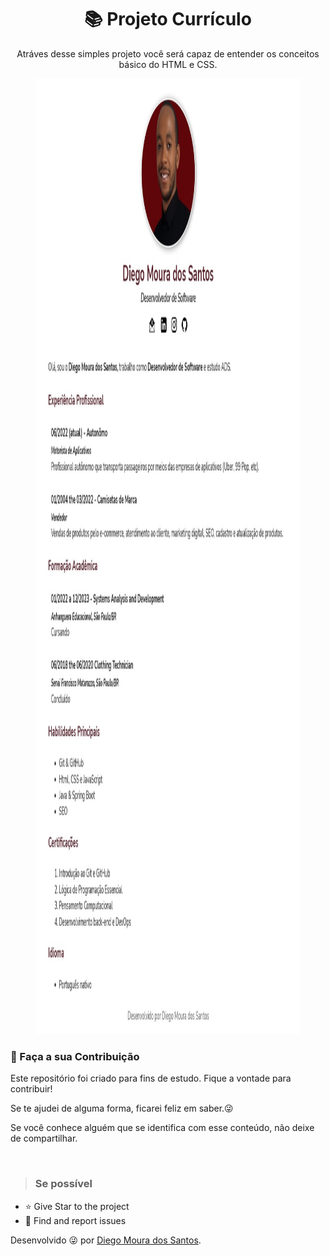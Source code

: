<h1 align="center"> 📚 Projeto Currículo  </h1>

<p align="center"> Atráves desse simples projeto você será capaz de entender os conceitos 
básico do HTML e CSS.</p>

<figure>
    <img src="curriculo.jpg"alt="Projeto Currículo" height="1529" width="1140">
</figure>


<h3> 🤝 Faça a sua Contribuição </h3>
<p>
Este repositório foi criado para fins de estudo. Fique a vontade para contribuir!

Se te ajudei de alguma forma, ficarei feliz em saber.😜

Se você conhece alguém que se identifica com esse conteúdo, não deixe de compartilhar.

</p></br>

> <h3>Se possível</h3>

- ⭐️ Give Star to the project
- 🐛 Find and report issues
</p>

Desenvolvido 😜 por [Diego Moura dos Santos](https://www.linkedin.com/in/diegomouradossantos/).
